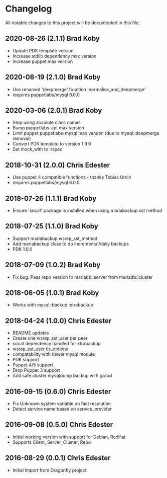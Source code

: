 # Changelog

All notable changes to this project will be documented in this file.

## 2020-08-26 (2.1.1)  Brad Koby
* Update PDK template version
* Increase stdlib dependency max version
* Increase puppet max version

## 2020-08-19 (2.1.0)  Brad Koby
* Use renamed 'deepmerge' function 'normalise_and_deepmerge'
* requires puppetlabs/mysql 9.0.0

## 2020-03-06 (2.0.1)  Brad Koby
* Stop using absolute class names
* Bump puppetlabs-apt max version
* Limit puppet puppetlabs-mysql max version (due to mysql::deepmerge removal)
* Convert PDK template to version 1.9.0
* Set mock_with to :rspec

## 2018-10-31 (2.0.0)  Chris Edester
* Use puppet 4 compatible functions - thanks Tobias Urdin
* requires puppetlabs/mysql 6.0.0

## 2018-07-26 (1.1.1)  Brad Koby
* Ensure 'socat' package is installed when using mariabackup sst method

## 2018-07-25 (1.1.0)  Brad Koby
* Support mariabackup wsrep_sst_method
* Add mariabackup class to do incremental/daily backups
* PDK 1.6.0

## 2018-07-09 (1.0.2)  Brad Koby
* Fix bug: Pass repo_version to mariadb::server from mariadb::cluster

## 2018-06-05 (1.0.1)  Brad Koby
* Works with mysql::backup::xtrabackup

## 2018-04-24 (1.0.0)  Chris Edester
* README updates
* Create one wsrep_sst_user per peer
* socat dependency handled for xtrabackup
* wsrep_sst_user tls_options
* compatability with newer mysql module
* PDK support
* Puppet 4/5 support
* Drop Puppet 3 support
* Add safe cluster mysqldump backup with garbd

## 2016-09-15 (0.6.0)  Chris Edester
* Fix Unknown system variable on fact resolution
* Detect service name based on service_provider

## 2016-09-08 (0.5.0)  Chris Edester
* Initial working version with support for Debian, RedHat
* Supports Client, Server, Cluster, Repo

## 2016-08-29 (0.0.1)  Chris Edester
* Initial Import from Dragonfly project
